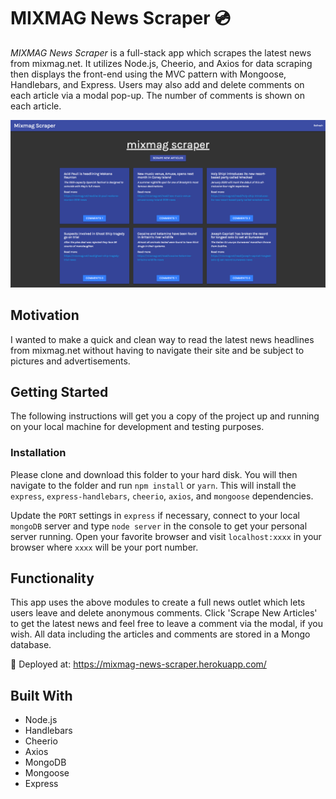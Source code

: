 # MIXMAG News Scraper 💿

_MIXMAG News Scraper_ is a full-stack app which scrapes the latest news from mixmag.net. It utilizes Node.js, Cheerio, and Axios for data scraping then displays the front-end using the MVC pattern with Mongoose, Handlebars, and Express. Users may also add and delete comments on each article via a modal pop-up. The number of comments is shown on each article.

![Screenshot](public/assets/img/layout.png)

## Motivation

I wanted to make a quick and clean way to read the latest news headlines from mixmag.net without having to navigate their site and be subject to pictures and advertisements.

## Getting Started

The following instructions will get you a copy of the project up and running on your local machine for development and testing purposes.

### Installation

Please clone and download this folder to your hard disk. You will then navigate to the folder and run `npm install` or `yarn`. This will install the `express`, `express-handlebars`, `cheerio`, `axios`, and `mongoose` dependencies.

Update the `PORT` settings in `express` if necessary, connect to your local `mongoDB` server and type `node server` in the console to get your personal server running. Open your favorite browser and visit `localhost:xxxx` in your browser where `xxxx` will be your port number.

## Functionality

This app uses the above modules to create a full news outlet which lets users leave and delete anonymous comments. Click 'Scrape New Articles' to get the latest news and feel free to leave a comment via the modal, if you wish. All data including the articles and comments are stored in a Mongo database.

🚀 Deployed at: https://mixmag-news-scraper.herokuapp.com/

## Built With

- Node.js
- Handlebars
- Cheerio
- Axios
- MongoDB
- Mongoose
- Express
